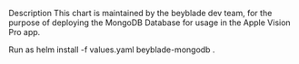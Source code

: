 Description
This chart is maintained by the beyblade dev team, for the purpose of deploying the MongoDB Database for usage in the Apple Vision Pro app.

Run as helm install -f values.yaml beyblade-mongodb .